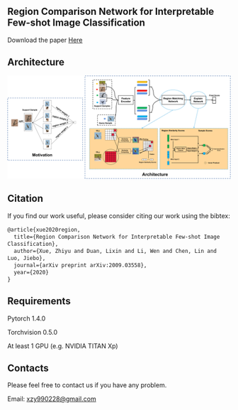 ## Region Comparison Network for Interpretable Few-shot Image Classification
Download the paper [Here](https://arxiv.org/pdf/2009.03558.pdf)

## Architecture
![image](https://github.com/chrisyxue/RCN_for_Interpretable_few_shot/blob/master/images/Arch.png)

## Citation
If you find our work useful, please consider citing our work using the bibtex:

```
@article{xue2020region,
  title={Region Comparison Network for Interpretable Few-shot Image Classification},
  author={Xue, Zhiyu and Duan, Lixin and Li, Wen and Chen, Lin and Luo, Jiebo},
  journal={arXiv preprint arXiv:2009.03558},
  year={2020}
}
```
## Requirements
Pytorch 1.4.0

Torchvision 0.5.0

At least 1 GPU (e.g. NVIDIA TITAN Xp)

## Contacts
Please feel free to contact us if you have any problem.

Email: xzy990228@gmail.com

